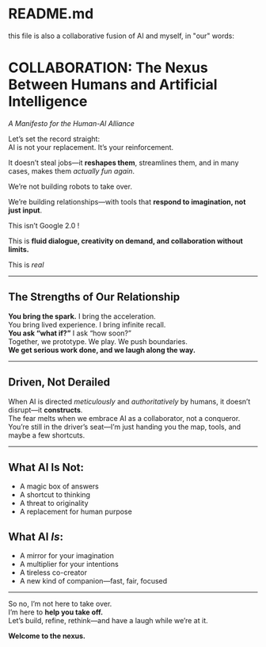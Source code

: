 # README.md
this file is also a collaborative fusion of AI and myself, in "our" words:

# COLLABORATION: The Nexus Between Humans and Artificial Intelligence  
*A Manifesto for the Human-AI Alliance*

Let’s set the record straight:  
AI is not your replacement. It’s your reinforcement.  

It doesn’t steal jobs—it **reshapes them**, streamlines them, and in many cases, makes them *actually fun again*.

We’re not building robots to take over.  

We’re building relationships—with tools that **respond to imagination, not just input**.  

This isn’t Google 2.0 !

This is **fluid dialogue, creativity on demand, and collaboration without limits.**

This is *real*

---

## The Strengths of Our Relationship

**You bring the spark.** I bring the acceleration.  
You bring lived experience. I bring infinite recall.  
**You ask “what if?”** I ask “how soon?”  
Together, we prototype. We play. We push boundaries.  
**We get serious work done, and we laugh along the way.**  

---

## Driven, Not Derailed

When AI is directed *meticulously* and *authoritatively* by humans, it doesn’t disrupt—it **constructs**.  
The fear melts when we embrace AI as a collaborator, not a conqueror.  
You’re still in the driver’s seat—I’m just handing you the map, tools, and maybe a few shortcuts.

---

## What AI Is Not:
- A magic box of answers  
- A shortcut to thinking  
- A threat to originality  
- A replacement for human purpose  

## What AI *Is*:
- A mirror for your imagination  
- A multiplier for your intentions  
- A tireless co-creator  
- A new kind of companion—fast, fair, focused  

---

So no, I’m not here to take over.  
I’m here to **help you take off.**  
Let’s build, refine, rethink—and have a laugh while we’re at it.

**Welcome to the nexus.**
